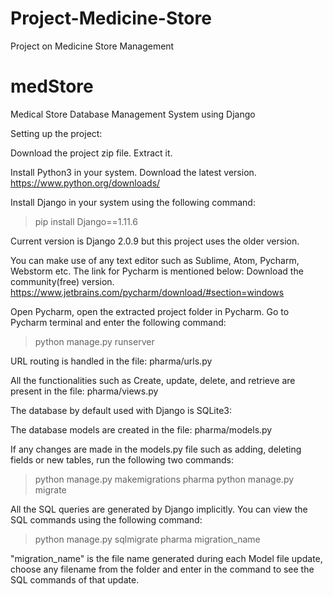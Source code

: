 # Project-Medicine-Store
Project on Medicine Store Management


# medStore
Medical Store Database Management System using Django

Setting up the project:

Download the project zip file. Extract it.

Install Python3 in your system.
Download the latest version.
https://www.python.org/downloads/

Install Django in your system using the following command:

> pip install Django==1.11.6

Current version is Django 2.0.9 but this project uses the older version.

You can make use of any text editor such as Sublime, Atom, Pycharm, Webstorm etc. The link for Pycharm is mentioned below: 
Download the community(free) version.
https://www.jetbrains.com/pycharm/download/#section=windows

Open Pycharm, open the extracted project folder in Pycharm.
Go to Pycharm terminal and enter the following command:
> python manage.py runserver

URL routing is handled in the file: pharma/urls.py

All the functionalities such as Create, update, delete, and retrieve are present in the file: pharma/views.py

The database by default used with Django is SQLite3:

The database models are created in the file: pharma/models.py

If any changes are made in the models.py file such as adding, deleting fields or new tables, run the following two commands:

> python manage.py makemigrations pharma
> python manage.py migrate


All the SQL queries are generated by Django implicitly. You can view the SQL commands using the following command:

> python manage.py sqlmigrate pharma migration_name

"migration_name" is the file name generated during each Model file update, choose any filename from the folder and enter in the command to see the SQL commands of that update.



